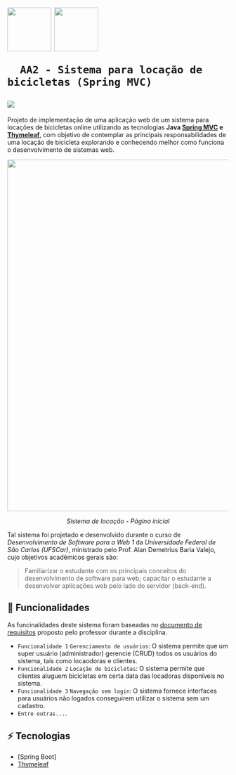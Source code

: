 <h1>
   <p> 
      <img src="https://user-images.githubusercontent.com/92659173/208775299-8a384f52-7cbe-4af6-8d11-2de7d61b3a1e.svg" width="100" align="center" />
      <img src="https://user-images.githubusercontent.com/92659173/208777593-0b0906f0-2e13-420f-a435-b78f0151671e.png" width="100" align="center" />
     
      AA2 - Sistema para locação de bicicletas (Spring MVC)
   </p>
   <img src="https://img.shields.io/github/license/vinimrs/VinChat?color=black" align="center" />
</h1>

Projeto de implementação de uma aplicação web de um sistema para locações de bicicletas online utilizando as tecnologias **Java [Spring MVC] e [Thymeleaf]**, com objetivo de contemplar as principais responsabilidades de uma locação de bicicleta explorando e conhecendo melhor como funciona o desenvolvimento de sistemas web.

<p align="center">
   <img src="https://github.com/vinimrs/AA2/assets/92659173/df480dc4-a9af-4ed0-96b7-f967ca7d5eed"  width="800"/>
   <p align="center">
      <i>Sistema de locação - Página inicial
</i>
   </p>
</p>

Tal sistema foi projetado e desenvolvido durante o curso de _Desenvolvimento de Software para a Web 1_ da _Universidade Federal de São Carlos (UFSCar)_, ministrado pelo Prof. Alan Demetrius Baria Valejo, cujo objetivos acadêmicos gerais são:

> Familiarizar o estudante com os principais conceitos do desenvolvimento de software para web; capacitar o estudante a desenvolver aplicações web pelo lado do servidor (back-end).


## :hammer: Funcionalidades

As funcinalidades deste sistema foram baseadas no [documento de requisitos](https://github.com/vinimrs/AA2/blob/main/requisitos.pdf) proposto pelo professor durante a disciplina.

- `Funcionalidade 1` `Gerenciamento de usuários`: O sistema permite que um super usuário (administrador) gerencie (CRUD) todos os usuários do sistema, tais como locaodoras e clientes.
- `Funcionalidade 2` `Locação de bicicletas`: O sistema permite que clientes aluguem bicicletas em certa data das locadoras disponíveis no sistema.
- `Funcionalidade 3` `Navegação sem login`: O sistema fornece interfaces para usuários não logados conseguirem utilizar o sistema sem um cadastro.
- `Entre outras...`.

<!--
<p align="center">
   <img src="https://user-images.githubusercontent.com/92659173/208769107-f9583f61-f9dd-45d7-bc2c-fbfdb548e14f.gif" width="300px" />
</p>
-->

## :zap: Tecnologias

- [Spring Boot]
- [Thymeleaf]

<!--
## ✅ Melhorias

Ideias de melhorias para o projeto:
-->

[Thymeleaf]: https://www.google.com/url?sa=t&rct=j&q=&esrc=s&source=web&cd=&cad=rja&uact=8&ved=2ahUKEwidqKfhqJGBAxXtHrkGHf7LC_8QFnoECAYQAQ&url=https%3A%2F%2Fwww.thymeleaf.org%2F&usg=AOvVaw1M5-AvRfL5-V-3q4RseOa6&opi=89978449
[Spring MVC]: https://spring.io/guides/gs/serving-web-content/

